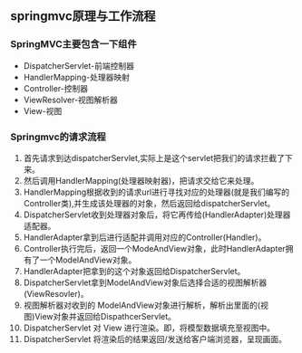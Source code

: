 ## springmvc原理与工作流程

### SpringMVC主要包含一下组件

- DispatcherServlet-前端控制器
- HandlerMapping-处理器映射
- Controller-控制器
- ViewResolver-视图解析器
- View-视图

### Springmvc的请求流程

1. 首先请求到达dispatcherServlet,实际上是这个servlet把我们的请求拦截了下来。
2. 然后调用HandlerMapping(处理器映射器)，把请求交给它来处理。
3. HandlerMapping根据收到的请求url进行寻找对应的处理器(就是我们编写的Controller类),并生成该处理器的对象，然后返回给dispatcherServlet。
4. DispatcherServlet收到处理器对象后，将它再传给(HandlerAdapter)处理器适配器。
5. HandlerAdapter拿到后进行适配并调用对应的Controller(Handler)。
6. Controller执行完后，返回一个ModeAndView对象，此时HandlerAdapter拥有了一个ModelAndView对象。
7. HandlerAdapter把拿到的这个对象返回给DispatcherServlet。
8. DispatcherServlet拿到ModelAndView对象后选择合适的视图解析器(ViewResovler)。
9. 视图解析器对收到的 ModelAndView对象进行解析，解析出里面的(视图)View对象并返回给DispathcerServlet。
10. DispatcherServlet 对 View 进行渲染。即，将模型数据填充至视图中。
11. DispatcherServlet 将渲染后的结果返回/发送给客户端浏览器，呈现画面。

